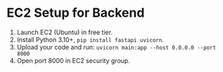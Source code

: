 # EC2 Setup for Backend
1. Launch EC2 (Ubuntu) in free tier.
2. Install Python 3.10+, `pip install fastapi uvicorn`.
3. Upload your code and run:
   `uvicorn main:app --host 0.0.0.0 --port 8000`
4. Open port 8000 in EC2 security group.
